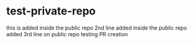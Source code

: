 # test-private-repo

this is added inside the public repo
2nd line added inside the public repo
added 3rd line on public repo
testing PR creation
